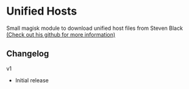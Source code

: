 # Unified Hosts
Small magisk module to download unified host files from Steven Black [(Check out his github for more information)](https://github.com/StevenBlack/hosts)

## Changelog
v1
  - Initial release
